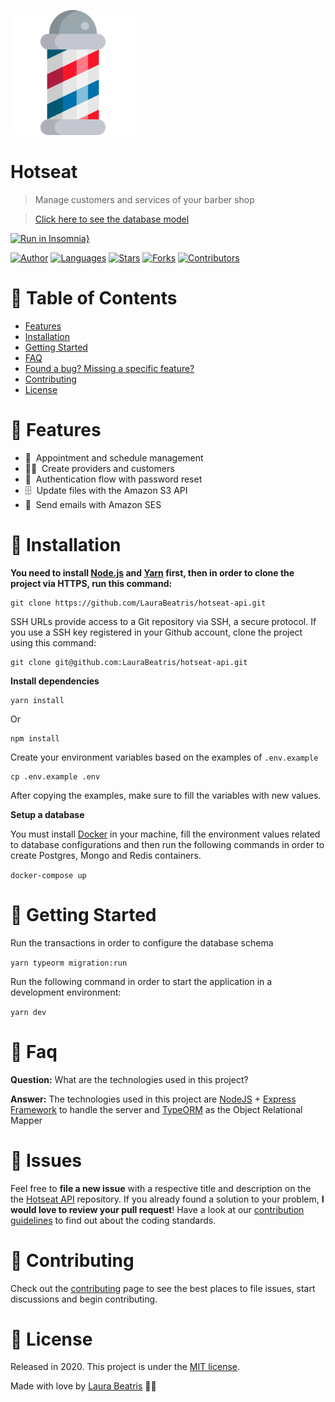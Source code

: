 <p align="left">
  <img src=".github/docs/logo.png" width="200"/>
</p>

# Hotseat

> Manage customers and services of your barber shop

> [Click here to see the database model](https://dbdiagram.io/d/5ebff54e39d18f5553ff4c44)

[![Run in Insomnia}](https://insomnia.rest/images/run.svg)](https://insomnia.rest/run/?label=Hotseat%20API&uri=https%3A%2F%2Fgithub.com%2FLauraBeatris%2Fhotseat-api%2Fblob%2Fmaster%2F.github%2Fdocs%2Finsomnia-workspace.json)

[![Author](https://img.shields.io/badge/author-LauraBeatris-1D71AB?style=flat-square)](https://github.com/LauraBeatris)
[![Languages](https://img.shields.io/github/languages/count/LauraBeatris/hotseat-api?color=%231D71AB&style=flat-square)](#)
[![Stars](https://img.shields.io/github/stars/LauraBeatris/hotseat-api?color=1D71AB&style=flat-square)](https://github.com/LauraBeatris/hotseat-api/stargazers)
[![Forks](https://img.shields.io/github/forks/LauraBeatris/hotseat-api?color=%231D71AB&style=flat-square)](https://github.com/LauraBeatris/hotseat-api/network/members)
[![Contributors](https://img.shields.io/github/contributors/LauraBeatris/hotseat-api?color=1D71AB&style=flat-square)](https://github.com/LauraBeatris/hotseat-api/graphs/contributors)

# :pushpin: Table of Contents

* [Features](#rocket-features)
* [Installation](#construction_worker-installation)
* [Getting Started](#runner-getting-started)
* [FAQ](#postbox-faq)
* [Found a bug? Missing a specific feature?](#bug-issues)
* [Contributing](#tada-contributing)
* [License](#closed_book-license)

# :rocket: Features

* 💈&nbsp; Appointment and schedule management
* 👦🏼&nbsp; Create providers and customers
* 🔐&nbsp; Authentication flow with password reset
* 🗄&nbsp; Update files with the Amazon S3 API
* 📨&nbsp; Send emails with Amazon SES

# :construction_worker: Installation

**You need to install [Node.js](https://nodejs.org/en/download/) and [Yarn](https://yarnpkg.com/) first, then in order to clone the project via HTTPS, run this command:**

```
git clone https://github.com/LauraBeatris/hotseat-api.git
```

SSH URLs provide access to a Git repository via SSH, a secure protocol. If you use a SSH key registered in your Github account, clone the project using this command:

```
git clone git@github.com:LauraBeatris/hotseat-api.git
```

**Install dependencies**

```
yarn install
```

Or

```
npm install
```

Create your environment variables based on the examples of ```.env.example```

```
cp .env.example .env
```

After copying the examples, make sure to fill the variables with new values.

**Setup a database**

You must install [Docker](https://www.docker.com/) in your machine, fill the environment values related to database configurations and then run the following commands in order to create Postgres, Mongo and Redis containers.

```docker-compose up```

# :runner: Getting Started

Run the transactions in order to configure the database schema

```yarn typeorm migration:run```

Run the following command in order to start the application in a development environment:

```yarn dev```

# :postbox: Faq

**Question:** What are the technologies used in this project?

**Answer:** The technologies used in this project are [NodeJS](https://nodejs.org/en/) + [Express Framework](http://expressjs.com/en/) to handle the server and [TypeORM](https://typeorm.io/#/) as the Object Relational Mapper

# :bug: Issues

Feel free to **file a new issue** with a respective title and description on the the [Hotseat API](https://github.com/LauraBeatris/hotseat-api/issues) repository. If you already found a solution to your problem, **I would love to review your pull request**! Have a look at our [contribution guidelines](https://github.com/LauraBeatris/hotseat-api/blob/master/CONTRIBUTING.md) to find out about the coding standards.

# :tada: Contributing

Check out the [contributing](https://github.com/LauraBeatris/hotseat-api/blob/master/CONTRIBUTING.md) page to see the best places to file issues, start discussions and begin contributing.

# :closed_book: License

Released in 2020.
This project is under the [MIT license](https://github.com/LauraBeatris/hotseat-api/master/LICENSE).

Made with love by [Laura Beatris](https://github.com/LauraBeatris) 💜🚀
